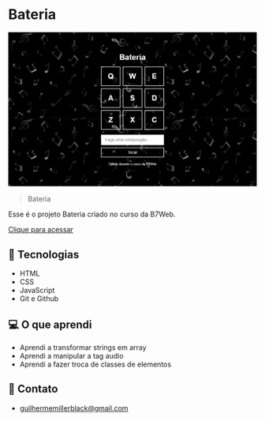 # Bateria

![preview](./images/preview.png)

> Bateria

Esse é o projeto Bateria criado no curso da B7Web.

[Clique para acessar](https://guimiiller.github.io/bateria/)


## 🚀 Tecnologias

- HTML
- CSS
- JavaScript
- Git e Github


## 💻 O que aprendi

- Aprendi a transformar strings em array 
- Aprendi a manipular a tag audio
- Aprendi a fazer troca de classes de elementos

## 📨 Contato

- guilhermemillerblack@gmail.com